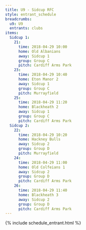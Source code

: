 ```yaml
---
title: U9 - Sidcup RFC
style: entrant_schedule
breadcrumbs:
  u9: U9
  entrants: clubs
items:
  Sidcup 1:
    21:
      time: 2018-04-29 10:00
      home: Old Albanians
      away: Sidcup 1
      group: Group C
      pitch: Cardiff Arms Park
    23:
      time: 2018-04-29 10:40
      home: Eton Manor 2
      away: Sidcup 1
      group: Group C
      pitch: Murrayfield
    25:
      time: 2018-04-29 11:20
      home: Blackheath 2
      away: Sidcup 1
      group: Group C
      pitch: Cardiff Arms Park
  Sidcup 2:
    22:
      time: 2018-04-29 10:20
      home: Hackney Bulls
      away: Sidcup 2
      group: Group D
      pitch: Murrayfield
    24:
      time: 2018-04-29 11:00
      home: Old Colfeians 1
      away: Sidcup 2
      group: Group D
      pitch: Cardiff Arms Park
    26:
      time: 2018-04-29 11:40
      home: Blackheath 3
      away: Sidcup 2
      group: Group D
      pitch: Cardiff Arms Park
---
```


{% include schedule_entrant.html %}
